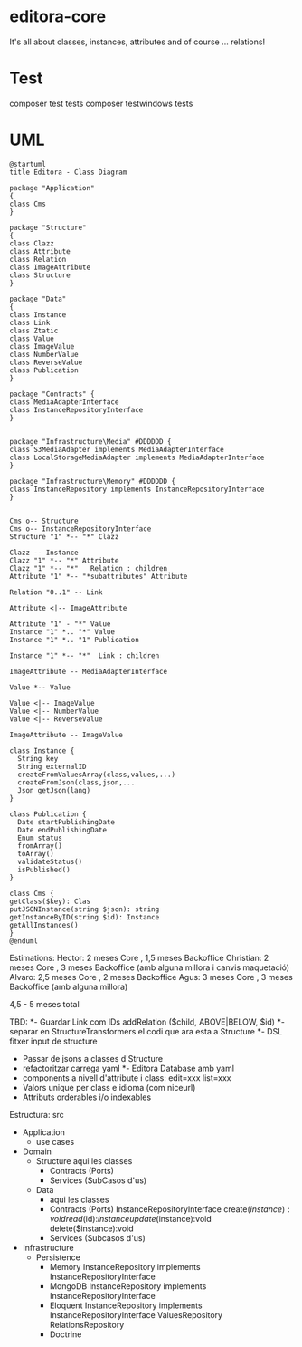 # editora-core

It's all about classes, instances, attributes and of course ... relations!

# Test

composer test tests
composer testwindows tests

# UML
```
@startuml
title Editora - Class Diagram

package "Application"
{
class Cms
}

package "Structure"
{
class Clazz
class Attribute
class Relation
class ImageAttribute
class Structure
}

package "Data"
{
class Instance
class Link
class Ztatic
class Value
class ImageValue
class NumberValue
class ReverseValue
class Publication
}

package "Contracts" {
class MediaAdapterInterface
class InstanceRepositoryInterface
}


package "Infrastructure\Media" #DDDDDD {
class S3MediaAdapter implements MediaAdapterInterface
class LocalStorageMediaAdapter implements MediaAdapterInterface
}

package "Infrastructure\Memory" #DDDDDD {
class InstanceRepository implements InstanceRepositoryInterface
}


Cms o-- Structure
Cms o-- InstanceRepositoryInterface
Structure "1" *-- "*" Clazz

Clazz -- Instance
Clazz "1" *-- "*" Attribute
Clazz "1" *-- "*"   Relation : children
Attribute "1" *-- "*subattributes" Attribute

Relation "0..1" -- Link

Attribute <|-- ImageAttribute

Attribute "1" - "*" Value
Instance "1" *.. "*" Value
Instance "1" *.. "1" Publication

Instance "1" *-- "*"  Link : children

ImageAttribute -- MediaAdapterInterface

Value *-- Value

Value <|-- ImageValue
Value <|-- NumberValue
Value <|-- ReverseValue

ImageAttribute -- ImageValue

class Instance {
  String key
  String externalID
  createFromValuesArray(class,values,...)
  createFromJson(class,json,...
  Json getJson(lang)
}

class Publication {
  Date startPublishingDate
  Date endPublishingDate
  Enum status
  fromArray()
  toArray()
  validateStatus()
  isPublished()
}

class Cms {
getClass($key): Clas
putJSONInstance(string $json): string
getInstanceByID(string $id): Instance
getAllInstances()
}
@enduml
```

Estimations:
Hector: 2 meses Core , 1,5 meses Backoffice
Christian: 2 meses Core , 3 meses Backoffice (amb alguna millora i canvis maquetació)
Alvaro: 2,5 meses Core , 2 meses Backoffice
Agus: 3 meses Core , 3 meses Backoffice (amb alguna millora)

4,5 - 5 meses total

TBD:
*- Guardar Link com IDs addRelation ($child, ABOVE|BELOW, $id)
*- separar en StructureTransformers el codi que ara esta a Structure
*- DSL fitxer input de structure
- Passar de jsons a classes d'Structure
- refactoritzar carrega yaml
*- Editora Database amb yaml
- components a nivell d'attribute i class: edit=xxx list=xxx
- Valors unique per class e idioma (com niceurl)
- Attributs orderables i/o indexables

Estructura:
src
  - Application
    - use cases
  - Domain
    - Structure
      aqui les classes
      - Contracts (Ports)
      - Services (SubCasos d'us)
    - Data
      - aqui les classes
      - Contracts (Ports)
        InstanceRepositoryInterface
          create($instance):void
          read($id):$instance
          update($instance):void
          delete($instance):void
      - Services (Subcasos d'us)
  - Infrastructure
    - Persistence
      - Memory
        InstanceRepository implements InstanceRepositoryInterface	
      - MongoDB
        InstanceRepository implements InstanceRepositoryInterface
      - Eloquent
        InstanceRepository implements InstanceRepositoryInterface
        ValuesRepository
        RelationsRepository
      - Doctrine
